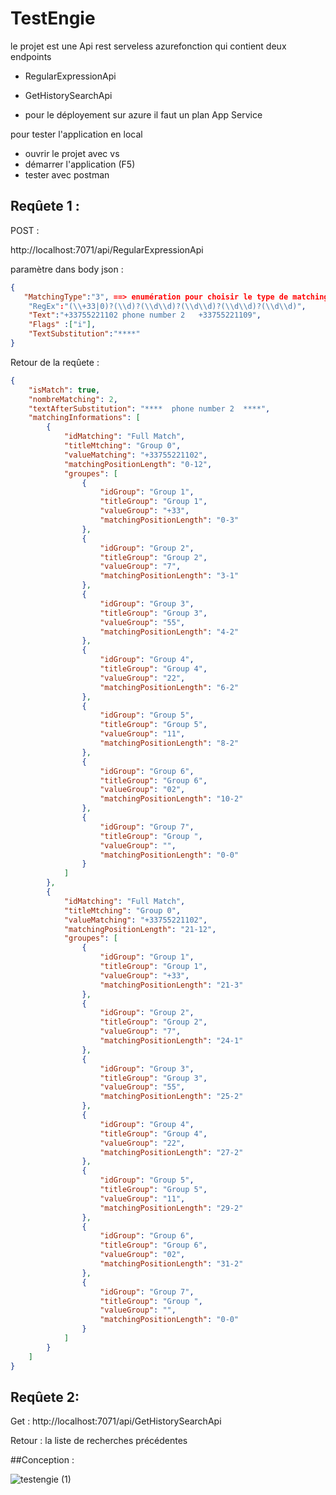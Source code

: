 # TestEngie


le projet est une Api rest serveless  azurefonction qui contient deux endpoints
 - RegularExpressionApi
 - GetHistorySearchApi
 
  - pour le déployement sur azure il faut un plan App Service
  
 pour tester l'application en local 
 - ouvrir le projet avec vs
 - démarrer l'application (F5)
 - tester avec postman
 
## Reqûete 1 : 
 POST : 
 
  http://localhost:7071/api/RegularExpressionApi 
 
 paramètre dans body json : 
 ```json
 {
    "MatchingType":"3", ==> enumération pour choisir le type de matching (0 :  basic ,1 :  sans flags,2 : avec flags ,3  : avec l'option de sibstitution)
     "RegEx":"(\\+33|0)?(\\d)?(\\d\\d)?(\\d\\d)?(\\d\\d)?(\\d\\d)",
     "Text":"+33755221102 phone number 2   +33755221109",
     "Flags" :["i"],
     "TextSubstitution":"****"
}
```

Retour de la reqûete : 
```json
{
    "isMatch": true,
    "nombreMatching": 2,
    "textAfterSubstitution": "****  phone number 2  ****",
    "matchingInformations": [
        {
            "idMatching": "Full Match",
            "titleMtching": "Group 0",
            "valueMatching": "+33755221102",
            "matchingPositionLength": "0-12",
            "groupes": [
                {
                    "idGroup": "Group 1",
                    "titleGroup": "Group 1",
                    "valueGroup": "+33",
                    "matchingPositionLength": "0-3"
                },
                {
                    "idGroup": "Group 2",
                    "titleGroup": "Group 2",
                    "valueGroup": "7",
                    "matchingPositionLength": "3-1"
                },
                {
                    "idGroup": "Group 3",
                    "titleGroup": "Group 3",
                    "valueGroup": "55",
                    "matchingPositionLength": "4-2"
                },
                {
                    "idGroup": "Group 4",
                    "titleGroup": "Group 4",
                    "valueGroup": "22",
                    "matchingPositionLength": "6-2"
                },
                {
                    "idGroup": "Group 5",
                    "titleGroup": "Group 5",
                    "valueGroup": "11",
                    "matchingPositionLength": "8-2"
                },
                {
                    "idGroup": "Group 6",
                    "titleGroup": "Group 6",
                    "valueGroup": "02",
                    "matchingPositionLength": "10-2"
                },
                {
                    "idGroup": "Group 7",
                    "titleGroup": "Group ",
                    "valueGroup": "",
                    "matchingPositionLength": "0-0"
                }
            ]
        },
        {
            "idMatching": "Full Match",
            "titleMtching": "Group 0",
            "valueMatching": "+33755221102",
            "matchingPositionLength": "21-12",
            "groupes": [
                {
                    "idGroup": "Group 1",
                    "titleGroup": "Group 1",
                    "valueGroup": "+33",
                    "matchingPositionLength": "21-3"
                },
                {
                    "idGroup": "Group 2",
                    "titleGroup": "Group 2",
                    "valueGroup": "7",
                    "matchingPositionLength": "24-1"
                },
                {
                    "idGroup": "Group 3",
                    "titleGroup": "Group 3",
                    "valueGroup": "55",
                    "matchingPositionLength": "25-2"
                },
                {
                    "idGroup": "Group 4",
                    "titleGroup": "Group 4",
                    "valueGroup": "22",
                    "matchingPositionLength": "27-2"
                },
                {
                    "idGroup": "Group 5",
                    "titleGroup": "Group 5",
                    "valueGroup": "11",
                    "matchingPositionLength": "29-2"
                },
                {
                    "idGroup": "Group 6",
                    "titleGroup": "Group 6",
                    "valueGroup": "02",
                    "matchingPositionLength": "31-2"
                },
                {
                    "idGroup": "Group 7",
                    "titleGroup": "Group ",
                    "valueGroup": "",
                    "matchingPositionLength": "0-0"
                }
            ]
        }
    ]
}
```
## Reqûete 2: 
Get : 
 http://localhost:7071/api/GetHistorySearchApi
 
Retour : la liste de recherches précédentes

##Conception :

![testengie (1)](https://user-images.githubusercontent.com/16887977/189690378-27ce660a-783d-4c75-9475-9681a4b47a0f.jpg)
